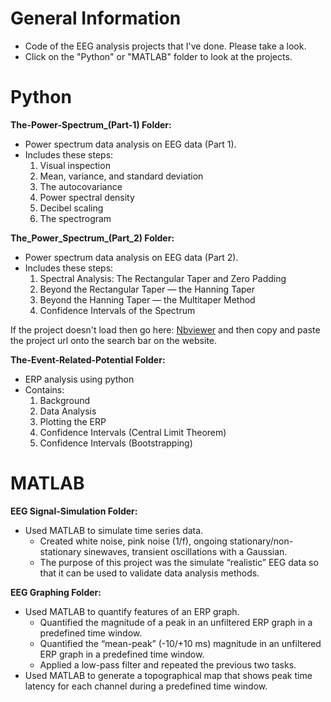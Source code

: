 # General Information

- Code of the EEG analysis projects that I've done. Please take a look. 
- Click on the "Python" or "MATLAB" folder to look at the projects. 

# Python

**The-Power-Spectrum_(Part-1) Folder:**
- Power spectrum data analysis on EEG data (Part 1).
- Includes these steps:
  1. Visual inspection
  2. Mean, variance, and standard deviation
  3. The autocovariance
  4. Power spectral density
  5. Decibel scaling
  6. The spectrogram

**The_Power_Spectrum_(Part_2) Folder:**

- Power spectrum data analysis on EEG data (Part 2). 
- Includes these steps:
  1. Spectral Analysis: The Rectangular Taper and Zero Padding
  2. Beyond the Rectangular Taper — the Hanning Taper
  3. Beyond the Hanning Taper — the Multitaper Method
  4. Confidence Intervals of the Spectrum

If the project doesn't load then go here: [Nbviewer](https://nbviewer.jupyter.org/) and then copy and paste the project url onto the search bar on the website.
	


**The-Event-Related-Potential Folder:**

- ERP analysis using python
- Contains: 
	1. Background
	2. Data Analysis 
	3. Plotting the ERP 
	4. Confidence Intervals (Central Limit Theorem)
	5. Confidence Intervals (Bootstrapping)


# MATLAB

**EEG Signal-Simulation Folder:**
- Used MATLAB to simulate time series data.
  - Created white noise, pink noise (1/f), ongoing stationary/non-stationary sinewaves, transient oscillations with a Gaussian.
  - The purpose of this project was the simulate “realistic” EEG data so that it can be used to validate data analysis methods. 

**EEG Graphing Folder:**
- Used MATLAB to quantify features of an ERP graph.
  - Quantified the magnitude of a peak in an unfiltered ERP graph in a predefined time window.
  - Quantified the “mean-peak” (-10/+10 ms) magnitude in an unfiltered ERP graph in a predefined time window.
  - Applied a low-pass filter and repeated the previous two tasks.  
- Used MATLAB to generate a topographical map that shows peak time latency for each channel during a predefined time window.

